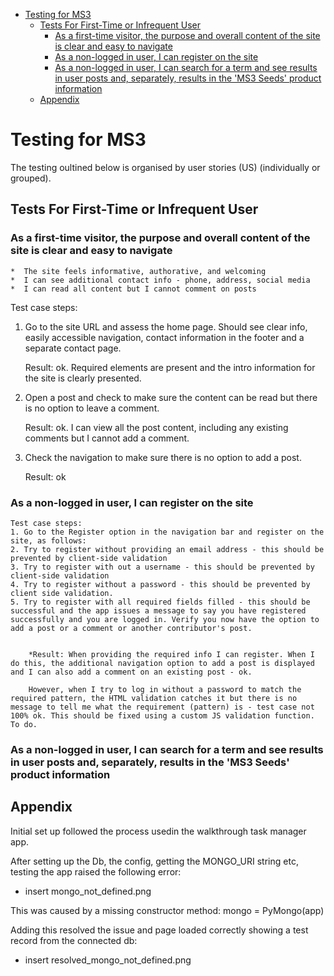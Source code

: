 - [Testing for MS3](#testing-for-ms3)
  - [Tests For First-Time or Infrequent User](#tests-for-first-time-or-infrequent-user)
    - [As a first-time visitor, the purpose and overall content of the site is clear and easy to navigate](#as-a-first-time-visitor-the-purpose-and-overall-content-of-the-site-is-clear-and-easy-to-navigate)
    - [As a non-logged in user, I can register on the site](#as-a-non-logged-in-user-i-can-register-on-the-site)
    - [As a non-logged in user, I can search for a term and see results in user posts and, separately, results in the 'MS3 Seeds' product information](#as-a-non-logged-in-user-i-can-search-for-a-term-and-see-results-in-user-posts-and-separately-results-in-the-ms3-seeds-product-information)
  - [Appendix](#appendix)


# Testing for MS3
The testing oultined below is organised by user stories (US) (individually or grouped).
## Tests For First-Time or Infrequent User

### As a first-time visitor, the purpose and overall content of the site is clear and easy to navigate
    *  The site feels informative, authorative, and welcoming
    *  I can see additional contact info - phone, address, social media
    *  I can read all content but I cannot comment on posts

Test case steps:
   1. Go to the site URL and assess the home page. Should see clear info, easily accessible navigation, contact information in the footer and a separate contact page.
   
        Result: ok. Required elements are present and the intro information for the site is clearly presented.
   2. Open a post and check to make sure the content can be read but there is no option to leave a comment.
    
        Result: ok. I can view all the post content, including any existing comments but I cannot add a comment.
   3. Check the navigation to make sure there is no option to add a post.
    
        Result: ok
    
### As a non-logged in user, I can register on the site
    Test case steps:
    1. Go to the Register option in the navigation bar and register on the site, as follows:
    2. Try to register without providing an email address - this should be prevented by client-side validation
    3. Try to register with out a username - this should be prevented by client-side validation
    4. Try to register without a password - this should be prevented by client side validation.
    5. Try to register with all required fields filled - this should be successful and the app issues a message to say you have registered successfully and you are logged in. Verify you now have the option to add a post or a comment or another contributor's post.
   
    
        *Result: When providing the required info I can register. When I do this, the additional navigation option to add a post is displayed and I can also add a comment on an existing post - ok.
        
        However, when I try to log in without a password to match the required pattern, the HTML validation catches it but there is no message to tell me what the requirement (pattern) is - test case not 100% ok. This should be fixed using a custom JS validation function. To do.


### As a non-logged in user, I can search for a term and see results in user posts and, separately, results in the 'MS3 Seeds' product information








## Appendix














Initial set up followed the process usedin the walkthrough task manager app.

After setting up the Db, the config, getting the MONGO_URI string etc, testing the app raised the following error:
 - insert mongo_not_defined.png

 This was caused by a missing constructor method: 
 mongo = PyMongo(app)

 Adding this resolved the issue and page loaded correctly showing a test record from the connected db:
 - insert resolved_mongo_not_defined.png

